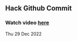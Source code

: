 
 ## Hack Github Commit 
 ### Watch video <a href="https://www.youtube.com">here</a> 
 Thu 29 Dec 2022 
